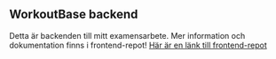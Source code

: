 ## WorkoutBase backend
Detta är backenden till mitt examensarbete. Mer information och dokumentation finns i frontend-repot! [Här är en länk till frontend-repot](https://github.com/loveefraimsson/workout_base_frontend)
